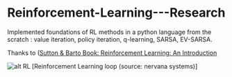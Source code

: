 # Reinforcement-Learning---Research

Implemented foundations of RL methods in a python language from the scratch : value iteration, policy iteration, q-learning, SARSA, EV-SARSA. 

Thanks to ([Sutton & Barto Book: Reinforcement Learning: An Introduction](http://www.incompleteideas.net/book/the-book-2nd.html)


![alt RL](https://cdn-images-1.medium.com/max/1600/1*Z2yMvuQ1-t5Ol1ac_W4dOQ.png) 
[Reinforcement Learning loop (source: nervana systems)]

